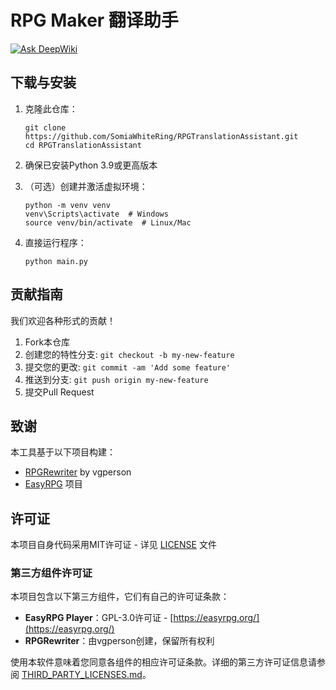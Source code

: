 # RPG Maker 翻译助手

[![Ask DeepWiki](https://deepwiki.com/badge.svg)](https://deepwiki.com/SomiaWhiteRing/RPGTranslationAssistant)

## 下载与安装

1. 克隆此仓库：
   ```
   git clone https://github.com/SomiaWhiteRing/RPGTranslationAssistant.git
   cd RPGTranslationAssistant
   ```

2. 确保已安装Python 3.9或更高版本

3. （可选）创建并激活虚拟环境：
   ```
   python -m venv venv
   venv\Scripts\activate  # Windows
   source venv/bin/activate  # Linux/Mac
   ```

4. 直接运行程序：
   ```
   python main.py
   ```

## 贡献指南

我们欢迎各种形式的贡献！

1. Fork本仓库
2. 创建您的特性分支: `git checkout -b my-new-feature`
3. 提交您的更改: `git commit -am 'Add some feature'`
4. 推送到分支: `git push origin my-new-feature`
5. 提交Pull Request

## 致谢

本工具基于以下项目构建：

- [RPGRewriter](https://www.vgperson.com/) by vgperson
- [EasyRPG](https://easyrpg.org/) 项目

## 许可证

本项目自身代码采用MIT许可证 - 详见 [LICENSE](LICENSE) 文件

### 第三方组件许可证

本项目包含以下第三方组件，它们有自己的许可证条款：

- **EasyRPG Player**：GPL-3.0许可证 - [https://easyrpg.org/](https://easyrpg.org/)
- **RPGRewriter**：由vgperson创建，保留所有权利

使用本软件意味着您同意各组件的相应许可证条款。详细的第三方许可证信息请参阅 [THIRD_PARTY_LICENSES.md](THIRD_PARTY_LICENSES.md)。 
